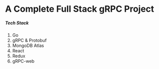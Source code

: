 # A Complete Full Stack gRPC Project

##### Tech Stack
01. Go
02. gRPC & Protobuf
03. MongoDB Atlas
04. React
05. Redux
06. gRPC-web